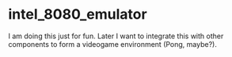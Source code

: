 # intel_8080_emulator
I am doing this just for fun. Later I want to integrate this with other components to form a videogame environment (Pong, maybe?).

